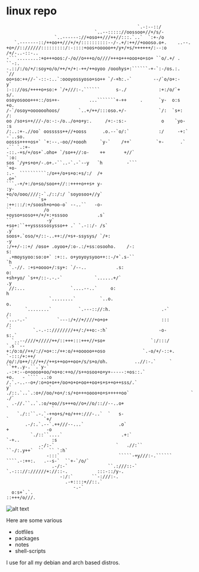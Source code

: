 # linux repo

                                                                                                    
                                                     `.-:--::/                                          
                                     `..--::::://oossoo+//+/s/-                                         
                      `..------://+oso++///++//:::.`..`  `:+-/o                                         
       `.-------::/++oo++///+/+/::::::::::--/-.+/:++//+oooso.o+.    ..--.                               
    +o+//:://////:::::::::/:-::::+oos+ooooo++/y+/+s/++++++/:--:o  /+/-..-::-..                          
    -```........:+o+++oos:/-/o//o+++o/o////+++o+++ooo+o+so+ ``o/.+/ .       ``-:.                       
    -.::/:/o/+/:soy+o/o/++/+/+:-++/++oyoo /ooohys+:``````-+-`:-/os.:.          `//                      
    oo+so:++//-`-::-:..`:oooyossyoso+so++ `/-+h:.-`        --/`o/o+:-            y`                     
    :-:://os/++++o+so:+ `/+///:-.``````      s-./            :+:/o/`+            s/.                    
    osoyosooo+++::/os++-           ...```````+-++     .      `y-  o:s            +o.                    
    /-`/osoy+oooooohoos/       `..+/++/:::oso.+/-            `/:  `s+:           /:                     
    oo /so+s++///-/o:-:-/o../o+o+y:.     /+:-:s:-             o    `yo-         :s                      
    /:..:+-.//oo` oosssss++//+ooss      .o.--`o/:`           :/     -+:`     -`..so.                    
    oosss++++os+` `+:--.-oo//+oooh     `y-`    /++`         `+-      .`      .`` `.:+-                  
    -::.-+s/+/os+`.oho+ `/so++//:o-    ++       +//`                                `:o:                
    sos `/y+s+o+/-.o+.-``..-`.-`--y   `h         -```                                 `+o-              
    :.-  ``````````:/o++/o+s+o:+s/:/  /+                                                .o+`            
    ```.-+/+:/o+so/soo++//::++++o++s+ y-                                                  :y-           
    +o/o/ooo////:-`./::/:/ `soyosoo+//y`                                       `           `s+          
    :++:::/:+/soosh+o+oo-o` --..``   -o-                                       ``            /o         
    +oyso+soso++/+/+:+sssoo           .s`                                      ``             -y`       
    +so+:``++ysssssosysso++ .` `.-::/- /s`                                                     .y`      
    soos+.`oso/+/::-..++://+s+-ssysys/ `/+:                                                     -y      
    :/++/-::+/ /oso+ .oyoo+/:o-.:/+ss:osooho.    /-:                                             s:     
     .+moysyoo:so:o+` :+::. o+yoyoysyoo++::-/+`.s-``                                             `h     
     `.-//. :+s+oooo+/:sy+: `/--..           .s:                                                  o:    
    +sh+yo/ `s++/::-.-.-`            `......+/`                                                   .y    
     //:...                 `....--..`     o:                                                      h    
                    `........`         `..o.                                                       o.   
           `........`          `.---:://:h.                   .-`                                  /:   
    `...-.-`           `---:/+//+////+o+o+                    :::                                  /:   
     `        `.-.-::////////++/:/++o:-:h`                   -o-                                   s:.` 
      `..--////+/////++/::+++:::+++//+so+                 `:/:::/                                `.s``--
    +:/o:o//++/://+o+::/++:o/++ooooo++oso              `.-o/+/-::+.                       `-:::/+:++/   
    /o/:/o++/://++//++s++oo++oo+/s/s+o/oh.          ..//:-.`     `                     ``++..y-.``.`y-` 
    .-:+:--o+oooo+oo/+o+o:++o//s++osoo+o+y+-----:+os::.`                               +o.   - ```` ..:o
    /.`.-..--o+/:o+o+o++/oo+o+o+oo++oo+s+s++o++sss/.`                                  y`              `
    ./::.`..`.:o+//oo/+o+/:s/+o+++oooo+o+s+++++oo`                       `            ./`               
      .-//.``..`.:o/+oo//s+++o//o+//o/:://--..o+                                      `                `
        `./::``.-.`-++o+s/+o/+++:///-..`  `   s-                                       `             `+/
           .-/:.`.--`.++///--...`             .o`                                      +              -o
             `./::``....`                      .+:`                                  `-+..            :s
                .-/:-`                       `   .//:``                          ``-/:.y++`  ``  `` `:h`
                   -:::`                      `````-+y///:-.``````       ````.-:++:.   .--s-`  ``+-`/o/`
                     .-/:-`               ``.:///::-`    `.-::://://////+://::-.           :::-::/y-.   
                        -:/:`       ``-:///:-.                                                          
                          .-+::::+//::.`                                                                
                             -.-`                                                                       
      o:s+`.`.                                                                                          
    ::+++/o///.                                                                 

![alt text](http://i.imgur.com/7DvBYZN.png)

Here are some various
- dotfiles
- packages 
- notes
- shell-scripts

I use for all my debian and arch based distros.
